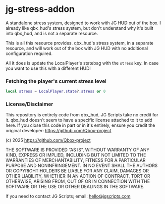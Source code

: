 # jg-stress-addon
A standalone stress system, designed to work with JG HUD out of the box. I already like qbx_hud's stress system, but don't understand why it's built into qbx_hud, and is not a separate resource.

This is all this resource provides. qbx_hud's stress system, in a separate resource, and will work out of the box with JG HUD with no additional configuration required.

All it does is update the LocalPlayer's statebag with the `stress` key. In case you want to use this with a different HUD!

### Fetching the player's current stress level

```lua
local stress = LocalPlayer.state?.stress or 0
```

### License/Disclaimer

This repository is entirely code from qbx_hud, JG Scripts take no credit for it. qbx_hud doesn't seem to have a specific license attached to it to add here. If you close this code in part or in it's entirely, ensure you credit the original developer: https://github.com/Qbox-project

(c) 2025 https://github.com/Qbox-project

THE SOFTWARE IS PROVIDED “AS IS”, WITHOUT WARRANTY OF ANY KIND, EXPRESS OR IMPLIED, INCLUDING BUT NOT LIMITED TO THE WARRANTIES OF MERCHANTABILITY, FITNESS FOR A PARTICULAR PURPOSE AND NONINFRINGEMENT. IN NO EVENT SHALL THE AUTHORS OR COPYRIGHT HOLDERS BE LIABLE FOR ANY CLAIM, DAMAGES OR OTHER LIABILITY, WHETHER IN AN ACTION OF CONTRACT, TORT OR OTHERWISE, ARISING FROM, OUT OF OR IN CONNECTION WITH THE SOFTWARE OR THE USE OR OTHER DEALINGS IN THE SOFTWARE.

If you need to contact JG Scripts; email: hello@jgscripts.com
